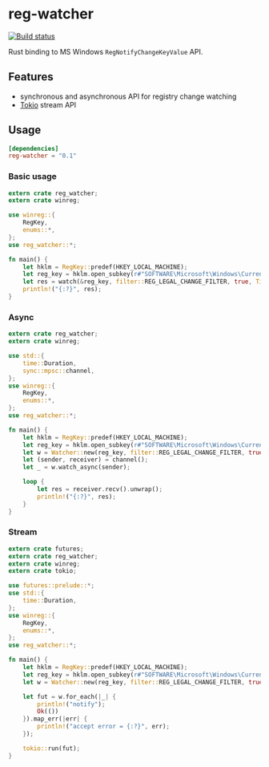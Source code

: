 # reg-watcher

[![Build status](https://ci.appveyor.com/api/projects/status/7iunbtfa6onjudks/branch/master?svg=true)](https://ci.appveyor.com/project/WLBF/reg-watcher/branch/master)

Rust binding to MS Windows `RegNotifyChangeKeyValue` API.

## Features

* synchronous and asynchronous API for registry change watching
* [Tokio](https://tokio.rs/) stream API

## Usage

```toml
[dependencies]
reg-watcher = "0.1"
```

### Basic usage

```rust
extern crate reg_watcher;
extern crate winreg;

use winreg::{
    RegKey,
    enums::*,
};
use reg_watcher::*;

fn main() {
    let hklm = RegKey::predef(HKEY_LOCAL_MACHINE);
    let reg_key = hklm.open_subkey(r#"SOFTWARE\Microsoft\Windows\CurrentVersion\Uninstall"#).unwrap();
    let res = watch(&reg_key, filter::REG_LEGAL_CHANGE_FILTER, true, Timeout::Milli(60 * 1000)).unwrap();
    println!("{:?}", res);
}
```

### Async

```rust
extern crate reg_watcher;
extern crate winreg;

use std::{
    time::Duration,
    sync::mpsc::channel,
};
use winreg::{
    RegKey,
    enums::*,
};
use reg_watcher::*;

fn main() {
    let hklm = RegKey::predef(HKEY_LOCAL_MACHINE);
    let reg_key = hklm.open_subkey(r#"SOFTWARE\Microsoft\Windows\CurrentVersion\Uninstall"#).unwrap();
    let w = Watcher::new(reg_key, filter::REG_LEGAL_CHANGE_FILTER, true, Duration::from_secs(1));
    let (sender, receiver) = channel();
    let _ = w.watch_async(sender);

    loop {
        let res = receiver.recv().unwrap();
        println!("{:?}", res);
    }
}
```

### Stream

```rust
extern crate futures;
extern crate reg_watcher;
extern crate winreg;
extern crate tokio;

use futures::prelude::*;
use std::{
    time::Duration,
};
use winreg::{
    RegKey,
    enums::*,
};
use reg_watcher::*;

fn main() {
    let hklm = RegKey::predef(HKEY_LOCAL_MACHINE);
    let reg_key = hklm.open_subkey(r#"SOFTWARE\Microsoft\Windows\CurrentVersion\Uninstall"#).unwrap();
    let w = Watcher::new(reg_key, filter::REG_LEGAL_CHANGE_FILTER, true, Duration::from_secs(1));

    let fut = w.for_each(|_| {
        println!("notify");
        Ok(())
    }).map_err(|err| {
        println!("accept error = {:?}", err);
    });

    tokio::run(fut);
}
```